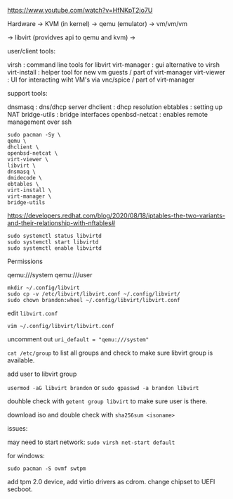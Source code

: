 https://www.youtube.com/watch?v=HfNKpT2jo7U

Hardware -> KVM (in kernel) -> qemu (emulator) -> vm/vm/vm

-> libvirt (providves api to qemu and kvm) ->

user/client tools:

virsh : command line tools for libvirt
virt-manager : gui alternative to virsh
virt-install : helper tool for new vm guests / part of virt-manager
virt-viewer : UI for interacting wiht VM's via vnc/spice / part of virt-manager

support tools:

dnsmasq : dns/dhcp server
dhclient : dhcp resolution
ebtables : setting up NAT
bridge-utils : bridge interfaces
openbsd-netcat : enables remote management over ssh

```
sudo pacman -Sy \
qemu \
dhclient \
openbsd-netcat \
virt-viewer \
libvirt \
dnsmasq \
dmidecode \
ebtables \
virt-install \
virt-manager \
bridge-utils
```

https://developers.redhat.com/blog/2020/08/18/iptables-the-two-variants-and-their-relationship-with-nftables#

```
sudo systemctl status libvirtd
sudo systemctl start libvirtd
sudo systemctl enable libvirtd
```

Permissions

qemu:///system
qemu:///user 

```
mkdir ~/.config/libvirt
sudo cp -v /etc/libvirt/libvirt.conf ~/.config/libvirt/
sudo chown brandon:wheel ~/.config/libvirt/libvirt.conf
```

edit `libvirt.conf`

`vim ~/.config/libvirt/libvirt.conf`

uncomment out `uri_default = "qemu:///system"`

`cat /etc/group` to list all groups and check to make sure libvirt group is available.

add user to libvirt group

`usermod -aG libvirt brandon` or `sudo gpasswd -a brandon libvirt`

douhble check with `getent group libvirt` to make sure user is there.

download iso and double check with `sha256sum <isoname>`


issues:

may need to start network: `sudo virsh net-start default`

for windows:

`sudo pacman -S ovmf swtpm`

add tpm 2.0 device, add virtio drivers as cdrom. change chipset to UEFI secboot.
